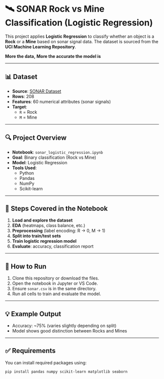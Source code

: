 # 🛰️ SONAR Rock vs Mine Classification (Logistic Regression)

This project applies **Logistic Regression** to classify whether an object is a **Rock** or a **Mine** based on sonar signal data. The dataset is sourced from the **UCI Machine Learning Repository**.

**More the data,**
**More the accurate the model is**

---

## 📊 Dataset

- **Source**: [SONAR Dataset]([https://archive.ics.uci.edu/ml/datasets/connectionist+bench+(sonar,+mines+vs.+rocks)](https://drive.google.com/file/d/1pQxtljlNVh0DHYg-Ye7dtpDTlFceHVfa/view))
- **Rows**: 208
- **Features**: 60 numerical attributes (sonar signals)
- **Target**: 
  - `R` = Rock
  - `M` = Mine

---

## 🔍 Project Overview

- **Notebook**: `sonar_logistic_regression.ipynb`
- **Goal**: Binary classification (Rock vs Mine)
- **Model**: Logistic Regression
- **Tools Used**:
  - Python
  - Pandas
  - NumPy
  - Scikit-learn

---

## 📌 Steps Covered in the Notebook

1. **Load and explore the dataset**
2. **EDA** (heatmaps, class balance, etc.)
3. **Preprocessing** (label encoding: R → 0, M → 1)
4. **Split into train/test sets**
5. **Train logistic regression model**
6. **Evaluate**: accuracy, classification report

---

## 🚀 How to Run

1. Clone this repository or download the files.
2. Open the notebook in Jupyter or VS Code.
3. Ensure `sonar.csv` is in the same directory.
4. Run all cells to train and evaluate the model.

---

## 💡 Example Output

- Accuracy: ~75% (varies slightly depending on split)
- Model shows good distinction between Rocks and Mines

---

## ✅ Requirements

You can install required packages using:

```bash
pip install pandas numpy scikit-learn matplotlib seaborn
